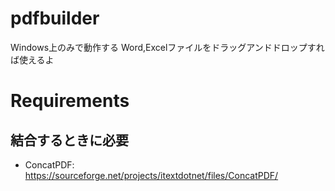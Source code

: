 pdfbuilder
===============

Windows上のみで動作する
Word,Excelファイルをドラッグアンドドロップすれば使えるよ

# Requirements

## 結合するときに必要

- ConcatPDF: https://sourceforge.net/projects/itextdotnet/files/ConcatPDF/


